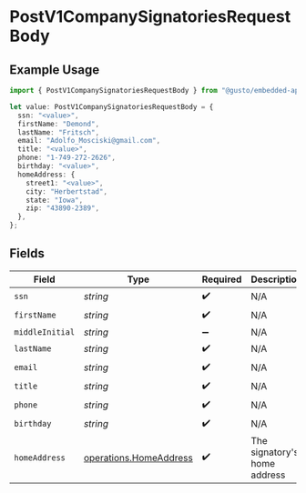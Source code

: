 # PostV1CompanySignatoriesRequestBody

## Example Usage

```typescript
import { PostV1CompanySignatoriesRequestBody } from "@gusto/embedded-api/models/operations/postv1companysignatories.js";

let value: PostV1CompanySignatoriesRequestBody = {
  ssn: "<value>",
  firstName: "Demond",
  lastName: "Fritsch",
  email: "Adolfo_Mosciski@gmail.com",
  title: "<value>",
  phone: "1-749-272-2626",
  birthday: "<value>",
  homeAddress: {
    street1: "<value>",
    city: "Herbertstad",
    state: "Iowa",
    zip: "43890-2389",
  },
};
```

## Fields

| Field                                                            | Type                                                             | Required                                                         | Description                                                      |
| ---------------------------------------------------------------- | ---------------------------------------------------------------- | ---------------------------------------------------------------- | ---------------------------------------------------------------- |
| `ssn`                                                            | *string*                                                         | :heavy_check_mark:                                               | N/A                                                              |
| `firstName`                                                      | *string*                                                         | :heavy_check_mark:                                               | N/A                                                              |
| `middleInitial`                                                  | *string*                                                         | :heavy_minus_sign:                                               | N/A                                                              |
| `lastName`                                                       | *string*                                                         | :heavy_check_mark:                                               | N/A                                                              |
| `email`                                                          | *string*                                                         | :heavy_check_mark:                                               | N/A                                                              |
| `title`                                                          | *string*                                                         | :heavy_check_mark:                                               | N/A                                                              |
| `phone`                                                          | *string*                                                         | :heavy_check_mark:                                               | N/A                                                              |
| `birthday`                                                       | *string*                                                         | :heavy_check_mark:                                               | N/A                                                              |
| `homeAddress`                                                    | [operations.HomeAddress](../../models/operations/homeaddress.md) | :heavy_check_mark:                                               | The signatory's home address                                     |